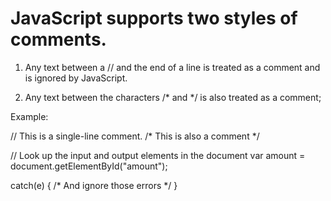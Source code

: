 # JavaScript supports two styles of comments.

1. Any text between a // and the end of a line is treated as a comment and is ignored by JavaScript.

2. Any text between the characters /* and */ is also treated as a comment;

Example:

// This is a single-line comment.
/* This is also a comment */ 

// Look up the input and output elements in the document
var amount = document.getElementById("amount");

catch(e) { /* And ignore those errors */ }